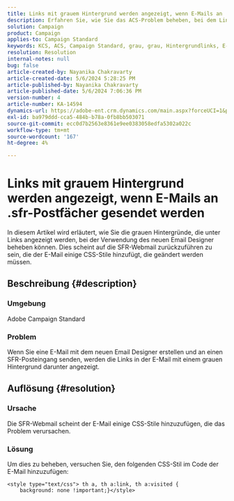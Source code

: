 ```yaml
---
title: Links mit grauem Hintergrund werden angezeigt, wenn E-Mails an .sfr-Postfächer gesendet werden
description: Erfahren Sie, wie Sie das ACS-Problem beheben, bei dem Links beim Erstellen einer E-Mail mit dem neuen Email Designer mit einem grauen Hintergrund angezeigt werden.
solution: Campaign
product: Campaign
applies-to: Campaign Standard
keywords: KCS, ACS, Campaign Standard, grau, grau, Hintergrundlinks, E-Mail, SFR-Postfächer, Email Designer
resolution: Resolution
internal-notes: null
bug: false
article-created-by: Nayanika Chakravarty
article-created-date: 5/6/2024 5:28:25 PM
article-published-by: Nayanika Chakravarty
article-published-date: 5/6/2024 7:06:36 PM
version-number: 4
article-number: KA-14594
dynamics-url: https://adobe-ent.crm.dynamics.com/main.aspx?forceUCI=1&pagetype=entityrecord&etn=knowledgearticle&id=1d6d6205-ce0b-ef11-9f8a-6045bd0065b6
exl-id: ba979ddd-cca5-484b-b78a-0fb8bb503071
source-git-commit: ecc0d7b2563e8361e9ee0383058edfa5302a022c
workflow-type: tm+mt
source-wordcount: '167'
ht-degree: 4%

---
```


# Links mit grauem Hintergrund werden angezeigt, wenn E-Mails an .sfr-Postfächer gesendet werden


In diesem Artikel wird erläutert, wie Sie die grauen Hintergründe, die unter Links angezeigt werden, bei der Verwendung des neuen Email Designer beheben können. Dies scheint auf die SFR-Webmail zurückzuführen zu sein, die der E-Mail einige CSS-Stile hinzufügt, die geändert werden müssen.

## Beschreibung {#description}


### <b>Umgebung</b>

Adobe Campaign Standard

### <b>Problem</b>

Wenn Sie eine E-Mail mit dem neuen Email Designer erstellen und an einen SFR-Posteingang senden, werden die Links in der E-Mail mit einem grauen Hintergrund darunter angezeigt.


## Auflösung {#resolution}


### <b>Ursache</b>

Die SFR-Webmail scheint der E-Mail einige CSS-Stile hinzuzufügen, die das Problem verursachen.

### <b>Lösung</b>

Um dies zu beheben, versuchen Sie, den folgenden CSS-Stil im Code der E-Mail hinzuzufügen:


```
<style type="text/css"> th a, th a:link, th a:visited {
    background: none !important;}</style>
```

